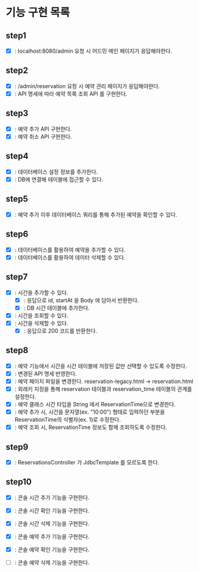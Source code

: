 # 기능 구현 목록
## step1
- [X] : localhost:8080/admin 요청 시 어드민 메인 페이지가 응답해야한다.

## step2
- [X] : /admin/reservation 요청 시 예약 관리 페이지가 응답해야한다.
- [X] : API 명세에 따라 예약 목록 조회 API 를 구현한다.

## step3
- [X] : 예약 추가 API 구현한다.
- [X] : 예약 취소 API 구현한다.

## step4
- [X] : 데이터베이스 설정 정보를 추가한다.
- [X] : DB에 연결해 테이블에 접근할 수 있다.

## step5
- [X] : 예약 추가 이후 데이터베이스 쿼리를 통해 추가된 예약을 확인할 수 있다.

## step6
- [X] : 데이터베이스를 활용하여 예약을 추가할 수 있다.
- [X] : 데이터베이스를 활용하여 데이터 삭제할 수 있다.

## step7
- [X] : 시간을 추가할 수 있다.
  - [X] : 응답으로 id, startAt 을 Body 에 담아서 반환한다.
  - [X] : DB 시간 테이블에 추가한다. 
- [X] : 시간을 조회할 수 있다.
- [X] : 시간을 삭제할 수 있다.
  - [X] : 응답으로 200 코드를 반환한다.

## step8
- [X] : 예약 기능에서 시간을 시간 테이블에 저장된 값만 선택할 수 있도록 수정한다.
- [X] : 변경된 API 명세 반영한다.
- [X] : 예약 페이지 파일을 변경한다. reservation-legacy.html -> reservation.html  
- [X] : 외래키 지정을 통해 reservation 테이블과 reservation_time 테이블의 관계를 설정한다.
- [X] : 예약 클래스 시간 타입을 String 에서 ReservationTime으로 변경한다.
- [X] : 예약 추가 시, 시간을 문자열(ex. "10:00") 형태로 입력하던 부분을 ReservationTime의 식별자(ex. 1)로 수정한다.
- [X] : 예약 조회 시, ReservationTime 정보도 함께 조회하도록 수정한다.

## step9
- [X] : ReservationsController 가 JdbcTemplate 를 모르도록 한다.

## step10
- [X] : 콘솔 시간 추가 기능을 구현한다. 
- [X] : 콘솔 시간 확인 기능을 구현한다.
- [X] : 콘솔 시간 삭제 기능을 구현한다.
- [X] : 콘솔 예약 추가 기능을 구현한다.
- [X] : 콘솔 예약 확인 기능을 구현한다.
- [ ] : 콘솔 예약 삭제 기능을 구현한다.
 